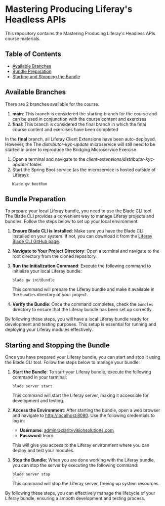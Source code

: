 # Mastering Producing Liferay's Headless APIs

This repository contains the Mastering Producing Liferay's Headless APIs course materials.

## Table of Contents
- [Available Branches](#available-branches)
- [Bundle Preparation](#bundle-preparation)
- [Starting and Stopping the Bundle](#starting-and-stopping-the-bundle)

## Available Branches

There are 2 branches available for the course.
1. **main**: This branch is considered the starting branch for the course and can be used in conjunction with the course content and exercises
2. **final**: This branch is considered the final branch in which the final course content and exercises have been completed

In the **final** branch, all Liferay Client Extensions have been auto-deployed. However, the The *distributor-kyc-update* microservice will still need to be started in order to reproduce the Bridging Microservice Exercise.

1. Open a terminal and navigate to the *client-extensions/distributor-kyc-update/* folder.
2. Start the Spring Boot service (as the microservice is hosted outside of Liferay): 
```
   blade gw bootRun
   ```

## Bundle Preparation

To prepare your local Liferay bundle, you need to use the Blade CLI tool. The Blade CLI provides a convenient way to manage Liferay projects and bundles. Follow the steps below to set up your local environment:

1. **Ensure Blade CLI is Installed**: Make sure you have the Blade CLI installed on your system. If not, you can download it from the [Liferay Blade CLI GitHub page](https://github.com/liferay/liferay-blade-cli).

2. **Navigate to Your Project Directory**: Open a terminal and navigate to the root directory from the cloned repository.

3. **Run the Initialization Command**: Execute the following command to initialize your local Liferay bundle:
   ```
   blade gw initBundle
   ```

   This command will prepare the Liferay bundle and make it available in the `bundles` directory of your project.

4. **Verify the Bundle**: Once the command completes, check the `bundles` directory to ensure that the Liferay bundle has been set up correctly.

By following these steps, you will have a local Liferay bundle ready for development and testing purposes. This setup is essential for running and deploying your Liferay modules effectively.


## Starting and Stopping the Bundle

Once you have prepared your Liferay bundle, you can start and stop it using the Blade CLI tool. Follow the steps below to manage your bundle:

1. **Start the Bundle**: To start your Liferay bundle, execute the following command in your terminal:
   ```
   blade server start
   ```

   This command will start the Liferay server, making it accessible for development and testing.

2. **Access the Environment**: After starting the bundle, open a web browser and navigate to [http://localhost:8080](http://localhost:8080). Use the following credentials to log in:
   - **Username**: admin@clarityvisionsolutions.com
   - **Password**: learn

   This will give you access to the Liferay environment where you can deploy and test your modules.

3. **Stop the Bundle**: When you are done working with the Liferay bundle, you can stop the server by executing the following command:
   ```
   blade server stop
   ```

   This command will stop the Liferay server, freeing up system resources.

By following these steps, you can effectively manage the lifecycle of your Liferay bundle, ensuring a smooth development and testing process.
